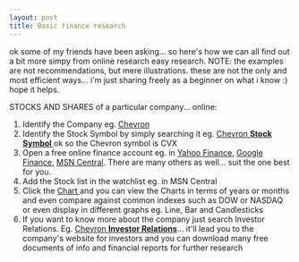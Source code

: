 ```yaml
---
layout: post
title: Basic finance research
---
```


ok some of my friends have been asking... so here's how we can all find out a bit more simpy from online research easy research. NOTE: the examples are not recommendations, but mere illustrations. these are not the only and most efficient ways... i'm just sharing freely as a beginner on what i know :) hope it helps.

STOCKS AND SHARES of a particular company... online:

1. Identify the Company eg. [Chevron](http://www.chevron.com/)
2. Identify the Stock Symbol by simply searching it eg. [Chevron **Stock Symbol** ](http://www.google.com/search?q=Chevron+Stock+Symbol+&rls=com.microsoft:en-us:IE-SearchBox&ie=UTF-8&oe=UTF-8&sourceid=ie7&rlz=1I7GGLR)ok so the Chevron symbol is CVX
3. Open a free online finance account eg. in [Yahoo Finance](http://finance.yahoo.com/), [Google Finance](http://finance.google.com/finance), [MSN Central](http://moneycentral.msn.com/home.asp). There are many others as well... suit the one best for you.
4. Add the Stock list in the watchlist eg. in MSN Central
5. Click the [Chart ](http://moneycentral.msn.com/detail/stock_quote?Symbol=CVX)and you can view the Charts in terms of years or months and even compare against common indexes such as DOW or NASDAQ or even display in different graphs eg. Line, Bar and Candlesticks
6. If you want to know more about the company just search Investor Relations. Eg. [Chevron **Investor Relations**](http://investor.chevron.com/phoenix.zhtml?c=130102&p=irol-irhome)... it'll lead you to the company's website for investors and you can download many free documents of info and financial reports for further research
